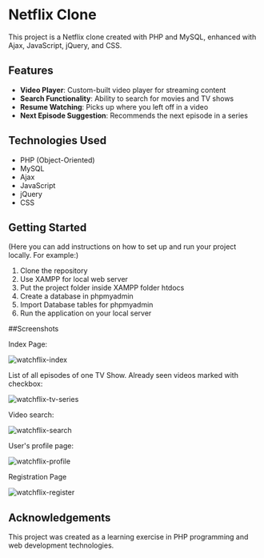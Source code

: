 # Netflix Clone

This project is a Netflix clone created with PHP and MySQL, enhanced with Ajax, JavaScript, jQuery, and CSS.

## Features

- **Video Player**: Custom-built video player for streaming content
- **Search Functionality**: Ability to search for movies and TV shows
- **Resume Watching**: Picks up where you left off in a video
- **Next Episode Suggestion**: Recommends the next episode in a series

## Technologies Used

- PHP (Object-Oriented)
- MySQL
- Ajax
- JavaScript
- jQuery
- CSS

## Getting Started

(Here you can add instructions on how to set up and run your project locally. For example:)

1. Clone the repository
2. Use XAMPP for local web server
3. Put the project folder inside XAMPP folder htdocs
4. Create a database in phpmyadmin
5. Import Database tables for phpmyadmin
6. Run the application on your local server

##Screenshots

Index Page:

![watchflix-index](https://github.com/user-attachments/assets/11ffc580-42f4-4437-bcdb-8c101ef5b4d7)


List of all episodes of one TV Show. Already seen videos marked with checkbox:

![watchflix-tv-series](https://github.com/user-attachments/assets/064afb8f-692d-45b8-a9d9-5484083e75b6)


Video search:

![watchflix-search](https://github.com/user-attachments/assets/8e7dcd4c-d981-4141-ad61-35f1e6a5d5ca)


User's profile page:

![watchflix-profile](https://github.com/user-attachments/assets/ca00c8ba-fa92-4867-b009-684892879594)


Registration Page

![watchflix-register](https://github.com/user-attachments/assets/9567630e-e3e9-47f3-ac6c-b1b1f15cf953)


## Acknowledgements

This project was created as a learning exercise in PHP programming and web development technologies.
